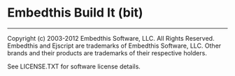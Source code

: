 Embedthis Build It (bit)
========================

--------------------------------------------------------------------------------
Copyright (c) 2003-2012 Embedthis Software, LLC. All Rights Reserved.
Embedthis and Ejscript are trademarks of Embedthis Software, LLC. Other 
brands and their products are trademarks of their respective holders.

See LICENSE.TXT for software license details.

